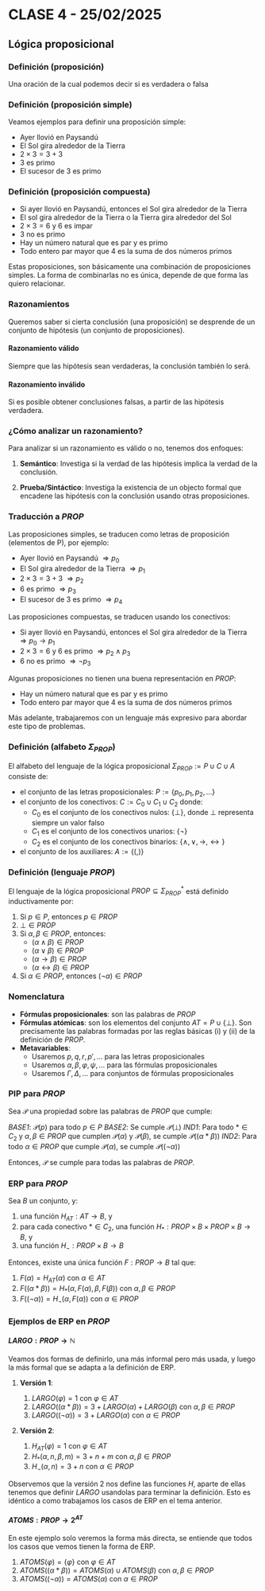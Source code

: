 # CLASE 4 - 25/02/2025

## Lógica proposicional

### Definición (proposición)

Una oración de la cual podemos decir si es verdadera o falsa

### Definición (proposición simple)

Veamos ejemplos para definir una proposición simple:

- Ayer llovió en Paysandú
- El Sol gira alrededor de la Tierra
- $2\times 3 = 3+3$
- $3$ es primo
- El sucesor de $3$ es primo

### Definición (proposición compuesta)

- Si ayer llovió en Paysandú, entonces el Sol gira alrededor de la Tierra
- El sol gira alrededor de la Tierra o la Tierra gira alrededor del Sol
- $2\times 3 = 6$ y $6$ es impar
- $3$ no es primo
- Hay un número natural que es par y es primo
- Todo entero par mayor que $4$ es la suma de dos números primos

Estas proposiciones, son básicamente una combinación de proposiciones simples. La forma de combinarlas no es única, depende de que forma las quiero relacionar.

### Razonamientos

Queremos saber si cierta conclusión (una proposición) se desprende de un conjunto de hipótesis (un conjunto de proposiciones).

#### Razonamiento válido

Siempre que las hipótesis sean verdaderas, la conclusión también lo será.

#### Razonamiento inválido

Si es posible obtener conclusiones falsas, a partir de las hipótesis verdadera.

### ¿Cómo analizar un razonamiento?

Para analizar si un razonamiento es válido o no, tenemos dos enfoques:

1. **Semántico**: Investiga si la verdad de las hipótesis implica la verdad de la conclusión.

2. **Prueba/Sintáctico**: Investiga la existencia de un objecto formal que encadene las hipótesis con la conclusión usando otras proposiciones.

### Traducción a $PROP$

Las proposiciones simples, se traducen como letras de proposición (elementos de P), por ejemplo:

- Ayer llovió en Paysandú $\Rightarrow p_0$
- El Sol gira alrededor de la Tierra $\Rightarrow p_1$
- $2\times 3 = 3+3$ $\Rightarrow p_2$
- $6$ es primo $\Rightarrow p_3$
- El sucesor de $3$ es primo $\Rightarrow p_4$

Las proposiciones compuestas, se traducen usando los conectivos:

- Si ayer llovió en Paysandú, entonces el Sol gira alrededor de la Tierra $\Rightarrow p_0 \rightarrow p_1$
- $2\times 3 = 6$ y $6$ es primo $\Rightarrow p_2 \land p_3$
- $6$ no es primo $\Rightarrow \neg p_3$

Algunas proposiciones no tienen una buena representación en $PROP$:

- Hay un número natural que es par y es primo
- Todo entero par mayor que $4$ es la suma de dos números primos

Más adelante, trabajaremos con un lenguaje más expresivo para abordar este tipo de problemas.

### Definición (alfabeto $\Sigma_{PROP}$)

El alfabeto del lenguaje de la lógica proposicional $\Sigma_{PROP} := P\cup C\cup A$ consiste de:

- el conjunto de las letras proposicionales: $P := \{p_0, p_1, p_2, \ldots\}$
- el conjunto de los conectivos: $C := C_0\cup C_1\cup C_2$ donde:
    - $C_0$ es el conjunto de los conectivos nulos: $\{\bot\}$, donde $\bot$ representa siempre un valor falso
    - $C_1$ es el conjunto de los conectivos unarios: $\{\neg\}$
    - $C_2$ es el conjunto de los conectivos binarios: $\{\land, \lor, \rightarrow, \leftrightarrow\}$
- el conjunto de los auxiliares: $A := \{(,)\}$

### Definición (lenguaje $PROP$)

El lenguaje de la lógica proposicional $PROP\subseteq\Sigma_{PROP}^*$ está definido inductivamente por:

1. Si $p\in P$, entonces $p\in PROP$
2. $\bot\in PROP$
3. Si $\alpha,\beta\in PROP$, entonces:
    - $(\alpha\land\beta)\in PROP$
    - $(\alpha\lor\beta)\in PROP$
    - $(\alpha\rightarrow\beta)\in PROP$
    - $(\alpha\leftrightarrow\beta)\in PROP$
4. Si $\alpha\in PROP$, entonces $(\neg\alpha)\in PROP$

### Nomenclatura

- **Fórmulas proposicionales**: son las palabras de $PROP$
- **Fórmulas atómicas**: son los elementos del conjunto $AT = P\cup \{\bot\}$. Son precisamente las palabras formadas por las reglas básicas (i) y (ii) de la definición de $PROP$.
- **Metavariables**:
    - Usaremos $p,q,r,p',\ldots$ para las letras proposicionales
    - Usaremos $\alpha,\beta,\varphi,\psi, \ldots$ para las fórmulas proposicionales
    - Usaremos $\Gamma,\Delta,\ldots$ para conjuntos de fórmulas proposicionales

### PIP para $PROP$

Sea $\mathcal{P}$ una propiedad sobre las palabras de $PROP$ que cumple:

*BASE1*: $\mathcal{P}(p)$ para todo $p\in P$
*BASE2*: Se cumple $\mathcal{P}(\bot)$
*IND1*: Para todo $*\in C_2$ y $\alpha,\beta\in PROP$ que cumplen $\mathcal{P}(\alpha)$ y $\mathcal{P}(\beta)$, se cumple $\mathcal{P}((\alpha * \beta))$
*IND2*: Para todo $\alpha\in PROP$ que cumple $\mathcal{P}(\alpha)$, se cumple $\mathcal{P}((\neg\alpha))$

Entonces, $\mathcal{P}$ se cumple para todas las palabras de $PROP$.

### ERP para $PROP$

Sea $B$ un conjunto, y:

1. una función $H_{AT}: AT\rightarrow B$, y
2. para cada conectivo $*\in C_2$, una función $H_*: PROP\times B\times PROP\times B\rightarrow B$, y
3. una función $H_{\neg}: PROP\times B\rightarrow B$

Entonces, existe una única función $F: PROP\rightarrow B$ tal que:

1. $F(\alpha) = H_{AT}(\alpha)$ con $\alpha\in AT$
2. $F((\alpha * \beta)) = H_*(\alpha, F(\alpha), \beta, F(\beta))$ con $\alpha,\beta\in PROP$
3. $F((\neg\alpha)) = H_{\neg}(\alpha, F(\alpha))$ con $\alpha\in PROP$

### Ejemplos de ERP en $PROP$

#### $LARGO: PROP\to\mathbb{N}$

Veamos dos formas de definirlo, una más informal pero más usada, y luego la más formal que se adapta a la definición de ERP.

1. **Versión 1**:
    1. $LARGO(\varphi) = 1$ con $\varphi\in AT$
    2. $LARGO((\alpha * \beta)) = 3 + LARGO(\alpha) + LARGO(\beta)$ con $\alpha,\beta\in PROP$
    3. $LARGO((\neg\alpha)) = 3 + LARGO(\alpha)$ con $\alpha\in PROP$

2. **Versión 2**:
    1. $H_{AT}(\varphi) = 1$ con $\varphi\in AT$
    2. $H_*(\alpha, n, \beta, m) = 3 + n + m$ con $\alpha,\beta\in PROP$
    3. $H_{\neg}(\alpha, n) = 3 + n$ con $\alpha\in PROP$

Observemos que la versión 2 nos define las funciones $H$, aparte de ellas tenemos que definir $LARGO$ usandolas para terminar la definición. Esto es idéntico a como trabajamos los casos de ERP en el tema anterior.

#### $ATOMS: PROP\to 2^{AT}$

En este ejemplo solo veremos la forma más directa, se entiende que todos los casos que vemos tienen la forma de ERP.

1. $ATOMS(\varphi) = \{\varphi\}$ con $\varphi\in AT$
2. $ATOMS((\alpha * \beta)) = ATOMS(\alpha)\cup ATOMS(\beta)$ con $\alpha,\beta\in PROP$
3. $ATOMS((\neg\alpha)) = ATOMS(\alpha)$ con $\alpha\in PROP$